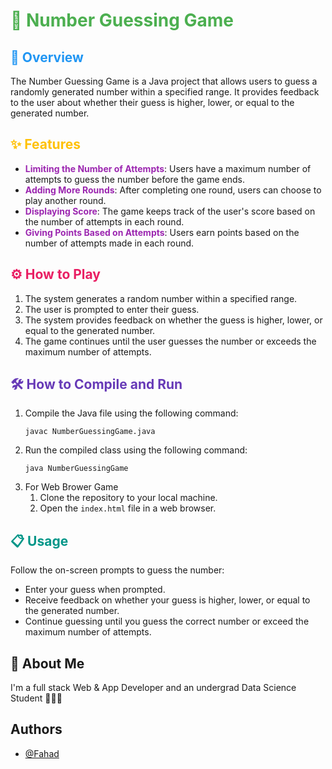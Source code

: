# <span style="color: #4CAF50;">🎲 Number Guessing Game</span>

## <span style="color: #2196F3;">🚀 Overview</span>
The Number Guessing Game is a Java project that allows users to guess a randomly generated number within a specified range. It provides feedback to the user about whether their guess is higher, lower, or equal to the generated number.

## <span style="color: #FFC107;">✨ Features</span>
- <span style="color: #9C27B0;">**Limiting the Number of Attempts**</span>: Users have a maximum number of attempts to guess the number before the game ends.
- <span style="color: #9C27B0;">**Adding More Rounds**</span>: After completing one round, users can choose to play another round.
- <span style="color: #9C27B0;">**Displaying Score**</span>: The game keeps track of the user's score based on the number of attempts in each round.
- <span style="color: #9C27B0;">**Giving Points Based on Attempts**</span>: Users earn points based on the number of attempts made in each round.

## <span style="color: #E91E63;">⚙️ How to Play</span>
1. The system generates a random number within a specified range.
2. The user is prompted to enter their guess.
3. The system provides feedback on whether the guess is higher, lower, or equal to the generated number.
4. The game continues until the user guesses the number or exceeds the maximum number of attempts.

## <span style="color: #673AB7;">🛠️ How to Compile and Run</span>
1. Compile the Java file using the following command:
    ```
    javac NumberGuessingGame.java
    ```
2. Run the compiled class using the following command:
    ```
    java NumberGuessingGame
    ```
3. For Web Brower Game
   1. Clone the repository to your local machine.
    2. Open the `index.html` file in a web browser.

## <span style="color: #009688;">📋 Usage</span>
Follow the on-screen prompts to guess the number:
- Enter your guess when prompted.
- Receive feedback on whether your guess is higher, lower, or equal to the generated number.
- Continue guessing until you guess the correct number or exceed the maximum number of attempts.

## 🚀 About Me
I'm a full stack Web & App Developer and an undergrad Data Science Student 👨‍💻🙌



## Authors

- [@Fahad](https://github.com/SyedFahad7)

